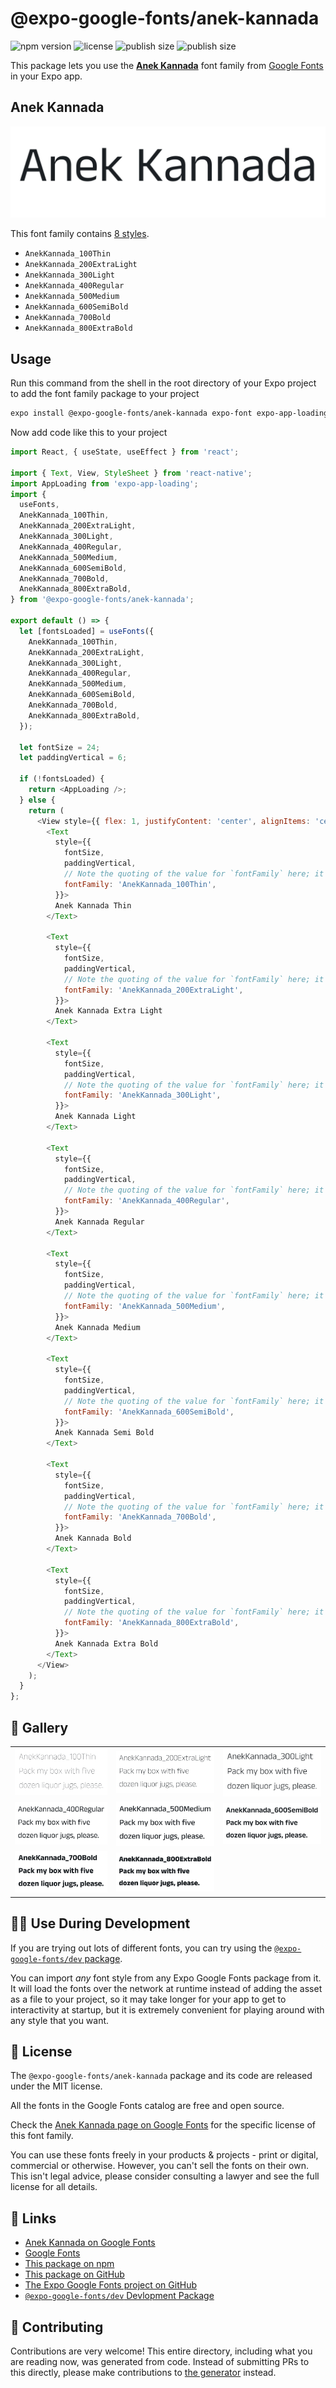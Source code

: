 # @expo-google-fonts/anek-kannada

![npm version](https://flat.badgen.net/npm/v/@expo-google-fonts/anek-kannada)
![license](https://flat.badgen.net/github/license/expo/google-fonts)
![publish size](https://flat.badgen.net/packagephobia/install/@expo-google-fonts/anek-kannada)
![publish size](https://flat.badgen.net/packagephobia/publish/@expo-google-fonts/anek-kannada)

This package lets you use the [**Anek Kannada**](https://fonts.google.com/specimen/Anek+Kannada) font family from [Google Fonts](https://fonts.google.com/) in your Expo app.

## Anek Kannada

![Anek Kannada](./font-family.png)

This font family contains [8 styles](#-gallery).

- `AnekKannada_100Thin`
- `AnekKannada_200ExtraLight`
- `AnekKannada_300Light`
- `AnekKannada_400Regular`
- `AnekKannada_500Medium`
- `AnekKannada_600SemiBold`
- `AnekKannada_700Bold`
- `AnekKannada_800ExtraBold`

## Usage

Run this command from the shell in the root directory of your Expo project to add the font family package to your project
```sh
expo install @expo-google-fonts/anek-kannada expo-font expo-app-loading
```

Now add code like this to your project
```js
import React, { useState, useEffect } from 'react';

import { Text, View, StyleSheet } from 'react-native';
import AppLoading from 'expo-app-loading';
import {
  useFonts,
  AnekKannada_100Thin,
  AnekKannada_200ExtraLight,
  AnekKannada_300Light,
  AnekKannada_400Regular,
  AnekKannada_500Medium,
  AnekKannada_600SemiBold,
  AnekKannada_700Bold,
  AnekKannada_800ExtraBold,
} from '@expo-google-fonts/anek-kannada';

export default () => {
  let [fontsLoaded] = useFonts({
    AnekKannada_100Thin,
    AnekKannada_200ExtraLight,
    AnekKannada_300Light,
    AnekKannada_400Regular,
    AnekKannada_500Medium,
    AnekKannada_600SemiBold,
    AnekKannada_700Bold,
    AnekKannada_800ExtraBold,
  });

  let fontSize = 24;
  let paddingVertical = 6;

  if (!fontsLoaded) {
    return <AppLoading />;
  } else {
    return (
      <View style={{ flex: 1, justifyContent: 'center', alignItems: 'center' }}>
        <Text
          style={{
            fontSize,
            paddingVertical,
            // Note the quoting of the value for `fontFamily` here; it expects a string!
            fontFamily: 'AnekKannada_100Thin',
          }}>
          Anek Kannada Thin
        </Text>

        <Text
          style={{
            fontSize,
            paddingVertical,
            // Note the quoting of the value for `fontFamily` here; it expects a string!
            fontFamily: 'AnekKannada_200ExtraLight',
          }}>
          Anek Kannada Extra Light
        </Text>

        <Text
          style={{
            fontSize,
            paddingVertical,
            // Note the quoting of the value for `fontFamily` here; it expects a string!
            fontFamily: 'AnekKannada_300Light',
          }}>
          Anek Kannada Light
        </Text>

        <Text
          style={{
            fontSize,
            paddingVertical,
            // Note the quoting of the value for `fontFamily` here; it expects a string!
            fontFamily: 'AnekKannada_400Regular',
          }}>
          Anek Kannada Regular
        </Text>

        <Text
          style={{
            fontSize,
            paddingVertical,
            // Note the quoting of the value for `fontFamily` here; it expects a string!
            fontFamily: 'AnekKannada_500Medium',
          }}>
          Anek Kannada Medium
        </Text>

        <Text
          style={{
            fontSize,
            paddingVertical,
            // Note the quoting of the value for `fontFamily` here; it expects a string!
            fontFamily: 'AnekKannada_600SemiBold',
          }}>
          Anek Kannada Semi Bold
        </Text>

        <Text
          style={{
            fontSize,
            paddingVertical,
            // Note the quoting of the value for `fontFamily` here; it expects a string!
            fontFamily: 'AnekKannada_700Bold',
          }}>
          Anek Kannada Bold
        </Text>

        <Text
          style={{
            fontSize,
            paddingVertical,
            // Note the quoting of the value for `fontFamily` here; it expects a string!
            fontFamily: 'AnekKannada_800ExtraBold',
          }}>
          Anek Kannada Extra Bold
        </Text>
      </View>
    );
  }
};

```

## 🔡 Gallery


||||
|-|-|-|
|![AnekKannada_100Thin](./AnekKannada_100Thin.ttf.png)|![AnekKannada_200ExtraLight](./AnekKannada_200ExtraLight.ttf.png)|![AnekKannada_300Light](./AnekKannada_300Light.ttf.png)||
|![AnekKannada_400Regular](./AnekKannada_400Regular.ttf.png)|![AnekKannada_500Medium](./AnekKannada_500Medium.ttf.png)|![AnekKannada_600SemiBold](./AnekKannada_600SemiBold.ttf.png)||
|![AnekKannada_700Bold](./AnekKannada_700Bold.ttf.png)|![AnekKannada_800ExtraBold](./AnekKannada_800ExtraBold.ttf.png)|||


## 👩‍💻 Use During Development

If you are trying out lots of different fonts, you can try using the [`@expo-google-fonts/dev` package](https://github.com/expo/google-fonts/tree/master/font-packages/dev#readme).

You can import *any* font style from any Expo Google Fonts package from it. It will load the fonts
over the network at runtime instead of adding the asset as a file to your project, so it may take longer
for your app to get to interactivity at startup, but it is extremely convenient
for playing around with any style that you want.

## 📖 License

The `@expo-google-fonts/anek-kannada` package and its code are released under the MIT license.

All the fonts in the Google Fonts catalog are free and open source.

Check the [Anek Kannada page on Google Fonts](https://fonts.google.com/specimen/Anek+Kannada) for the specific license of this font family.

You can use these fonts freely in your products & projects - print or digital, commercial or otherwise. However, you can't sell the fonts on their own. This isn't legal advice, please consider consulting a lawyer and see the full license for all details.

## 🔗 Links

- [Anek Kannada on Google Fonts](https://fonts.google.com/specimen/Anek+Kannada)
- [Google Fonts](https://fonts.google.com/)
- [This package on npm](https://www.npmjs.com/package/@expo-google-fonts/anek-kannada)
- [This package on GitHub](https://github.com/expo/google-fonts/tree/master/font-packages/anek-kannada)
- [The Expo Google Fonts project on GitHub](https://github.com/expo/google-fonts)
- [`@expo-google-fonts/dev` Devlopment Package](https://github.com/expo/google-fonts/tree/master/font-packages/dev)

## 🤝 Contributing

Contributions are very welcome! This entire directory, including what you are reading now, was generated from code. Instead of submitting PRs to this directly, please make contributions to [the generator](https://github.com/expo/google-fonts/tree/master/packages/generator) instead.
